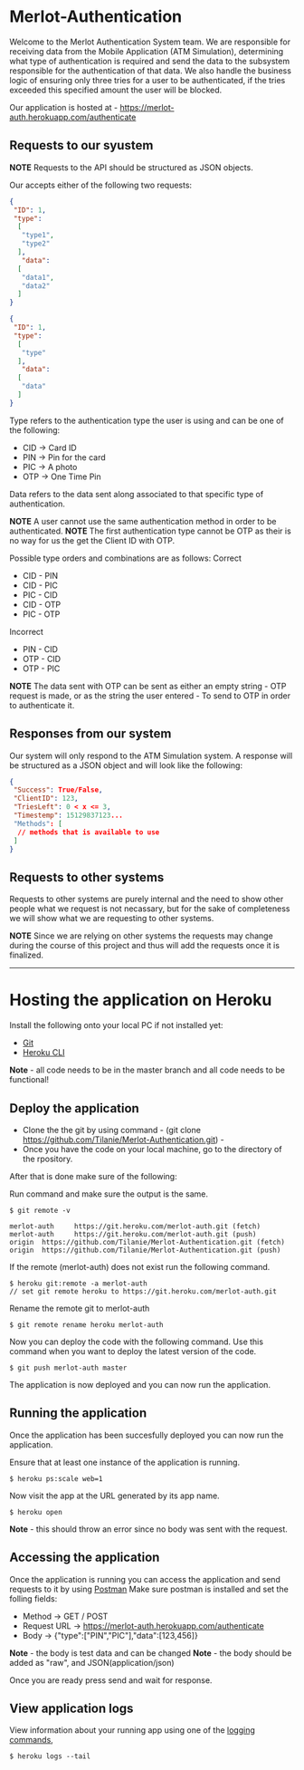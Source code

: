 # Merlot-Authentication

Welcome to the Merlot Authentication System team. We are responsible for receiving data from the Mobile Application (ATM Simulation), determining what type of authentication is required and send the data to the subsystem responsible for the authentication of that data.
We also handle the business logic of ensuring only three tries for a user to be authenticated, if the tries exceeded this specified amount the user will be blocked.

Our application is hosted at - https://merlot-auth.herokuapp.com/authenticate

## Requests to our syustem

**NOTE** Requests to the API should be structured as JSON objects.

Our accepts either of the following two requests:

```json
{
 "ID": 1,
 "type":
  [
   "type1",
   "type2"
  ],
   "data": 
  [
   "data1",
   "data2"
  ]
}

{
 "ID": 1,
 "type":
  [
   "type"
  ],
   "data": 
  [
   "data"
  ]
}
```
Type refers to the authentication type the user is using and can be one of the following:

* CID  -> Card ID
* PIN  -> Pin for the card
* PIC  -> A photo
* OTP  -> One Time Pin

Data refers to the data sent along associated to that specific type of authentication.

**NOTE** A user cannot use the same authentication method in order to be authenticated.
**NOTE** The first authentication type cannot be OTP as their is no way for us the get the Client ID with OTP.

Possible type orders and combinations are as follows:
Correct
* CID - PIN
* CID - PIC
* PIC - CID
* CID - OTP
* PIC - OTP

Incorrect
* PIN - CID
* OTP - CID
* OTP - PIC

**NOTE** The data sent with OTP can be sent as either an empty string - OTP request is made, or as the string the user entered - To send to OTP in order to authenticate it.

## Responses from our system

Our system will only respond to the ATM Simulation system. A response will be structured as a JSON object and will look like the following:

```json
{
 "Success": True/False,
 "ClientID": 123,
 "TriesLeft": 0 < x <= 3,
 "Timestemp": 15129837123...
 "Methods": [
  // methods that is available to use
 ]
}
```

## Requests to other systems

Requests to other systems are purely internal and the need to show other people what we request is not necassary, but for the sake of completeness we will show what we are requesting to other systems. 

**NOTE** Since we are relying on other systems the requests may change during the course of this project and thus will add the requests once it is finalized.


---

# Hosting the application on Heroku

Install the following onto your local PC if not installed yet:
* [Git](https://git-scm.com/downloads)
* [Heroku CLI](https://devcenter.heroku.com/articles/heroku-cli)

**Note** - all code needs to be in the master branch and all code needs to be functional!

## Deploy the application

* Clone the the git by using command - (git clone https://github.com/Tilanie/Merlot-Authentication.git) -
* Once you have the code on your local machine, go to the directory of the rpository.

After that is done make sure of the following:

Run command and make sure the output is the same.
```
$ git remote -v
```
```
merlot-auth     https://git.heroku.com/merlot-auth.git (fetch)
merlot-auth     https://git.heroku.com/merlot-auth.git (push)
origin  https://github.com/Tilanie/Merlot-Authentication.git (fetch)
origin  https://github.com/Tilanie/Merlot-Authentication.git (push)
```
 If the remote (merlot-auth) does not exist run the following command.
```term
$ heroku git:remote -a merlot-auth
// set git remote heroku to https://git.heroku.com/merlot-auth.git
```
Rename the remote git to merlot-auth
```term
$ git remote rename heroku merlot-auth
```
Now you can deploy the code with the following command.
Use this command when you want to deploy the latest version of the code.
```
$ git push merlot-auth master
```
The application is now deployed and you can now run the application.

## Running the application

Once the application has been succesfully deployed you can now run the application.

Ensure that at least one instance of the application is running.
```
$ heroku ps:scale web=1
```
Now visit the app at the URL generated by its app name.
```
$ heroku open
```
**Note** - this should throw an error since no body was sent with the request.

## Accessing the application

Once the application is running you can access the application and send requests to it by using [Postman](https://www.getpostman.com/)
Make sure postman is installed and set the folling fields:
* Method -> GET / POST
* Request URL -> https://merlot-auth.herokuapp.com/authenticate
* Body -> {"type":["PIN","PIC"],"data":[123,456]}

**Note** - the body is test data and can be changed
**Note** - the body should be added as "raw", and JSON(application/json)

Once you are ready press send and wait for response.

## View application logs

View information about your running app using one of the [logging commands](https://devcenter.heroku.com/articles/logging),
```
$ heroku logs --tail
```
